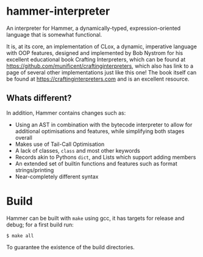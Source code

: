 # hammer-interpreter
An interpreter for Hammer, a dynamically-typed, expression-oriented language that is somewhat functional.

It is, at its core, an implementation of CLox, a dynamic, imperative language with OOP features, designed and implemented by Bob Nystrom for his excellent educational book Crafting Interpreters, which can be found at https://github.com/munificent/craftinginterpreters, which also has link to a page of several other implementations just like this one! The book itself can be found at https://craftinginterpreters.com and is an excellent resource.

## Whats different?

In addition, Hammer contains changes such as:
  - Using an AST in combination with the bytecode interpreter to allow for additional optimisations and features, while simplifying both stages overall
  - Makes use of Tail-Call Optimisation
  - A lack of classes, `class` and most other keywords
  - Records akin to Pythons `dict`, and Lists which support adding members
  - An extended set of builtin functions and features such as format strings/printing
  - Near-completely different syntax


# Build
Hammer can be built with `make` using gcc, it has targets for release and debug; for a first build run:
```
$ make all
```
To guarantee the existence of the build directories.


